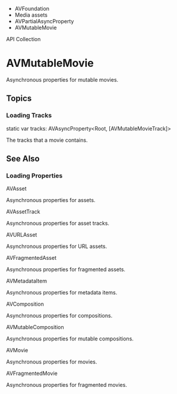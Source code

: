 

- AVFoundation
- Media assets
- AVPartialAsyncProperty
-  AVMutableMovie 

API Collection

# AVMutableMovie

Asynchronous properties for mutable movies.

## Topics

### Loading Tracks

static var tracks: AVAsyncProperty&lt;Root, [AVMutableMovieTrack]>

The tracks that a movie contains.

## See Also

### Loading Properties

AVAsset

Asynchronous properties for assets.

AVAssetTrack

Asynchronous properties for asset tracks.

AVURLAsset

Asynchronous properties for URL assets.

AVFragmentedAsset

Asynchronous properties for fragmented assets.

AVMetadataItem

Asynchronous properties for metadata items.

AVComposition

Asynchronous properties for compositions.

AVMutableComposition

Asynchronous properties for mutable compositions.

AVMovie

Asynchronous properties for movies.

AVFragmentedMovie

Asynchronous properties for fragmented movies.

